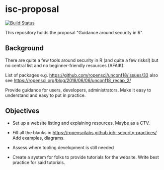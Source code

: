 # isc-proposal
[![Build Status](https://travis-ci.org/stephlocke/isc-proposal.svg?branch=master)](https://travis-ci.org/stephlocke/isc-proposal)

This repository holds the proposal "Guidance around security in R".

## Background 

There are quite a few tools around security in R (and quite a few risks!) but no central list and no beginner-friendly resources (AFAIK).

List of packages e.g. https://github.com/ropensci/unconf18/issues/33 also see https://ropensci.org/blog/2018/06/06/unconf18_recap_2/

Provide guidance for users, developers, administrators. Make it easy to understand and easy to put in practice.

## Objectives

* Set up a website listing and explaining resources. Maybe as a CTV.

* Fill all the blanks in https://ropenscilabs.github.io/r-security-practices/ Add examples, diagrams.

* Assess where tooling development is still needed

* Create a system for folks to provide tutorials for the website. Write best practice for said tutorials.